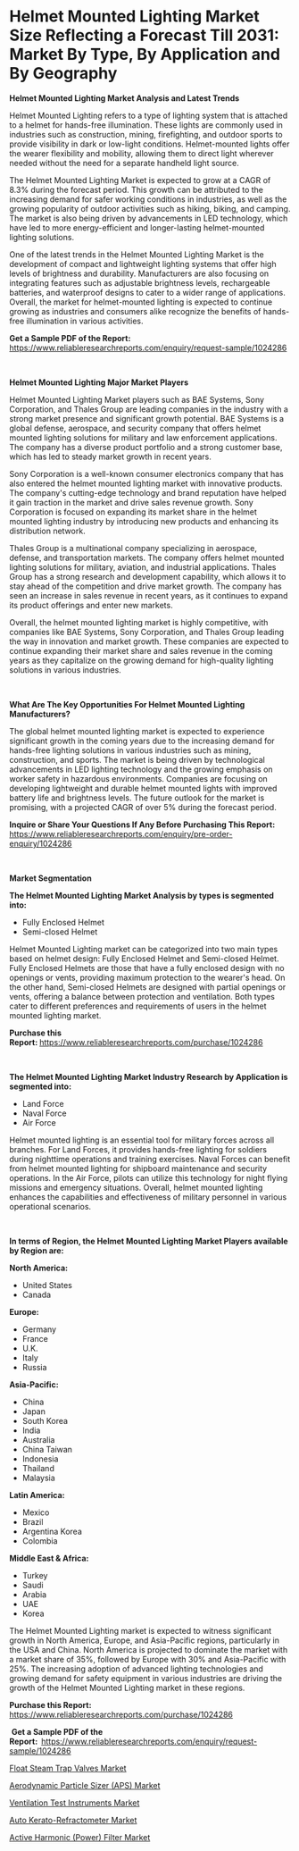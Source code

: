 <p><h1>Helmet Mounted Lighting Market Size Reflecting a Forecast Till 2031: Market By Type, By Application and By Geography</h1></p><p><strong>Helmet Mounted Lighting Market Analysis and Latest Trends</strong></p>
<p><p>Helmet Mounted Lighting refers to a type of lighting system that is attached to a helmet for hands-free illumination. These lights are commonly used in industries such as construction, mining, firefighting, and outdoor sports to provide visibility in dark or low-light conditions. Helmet-mounted lights offer the wearer flexibility and mobility, allowing them to direct light wherever needed without the need for a separate handheld light source.</p><p>The Helmet Mounted Lighting Market is expected to grow at a CAGR of 8.3% during the forecast period. This growth can be attributed to the increasing demand for safer working conditions in industries, as well as the growing popularity of outdoor activities such as hiking, biking, and camping. The market is also being driven by advancements in LED technology, which have led to more energy-efficient and longer-lasting helmet-mounted lighting solutions.</p><p>One of the latest trends in the Helmet Mounted Lighting Market is the development of compact and lightweight lighting systems that offer high levels of brightness and durability. Manufacturers are also focusing on integrating features such as adjustable brightness levels, rechargeable batteries, and waterproof designs to cater to a wider range of applications. Overall, the market for helmet-mounted lighting is expected to continue growing as industries and consumers alike recognize the benefits of hands-free illumination in various activities.</p></p>
<p><strong>Get a Sample PDF of the Report:&nbsp;</strong> <a href="https://www.reliableresearchreports.com/enquiry/request-sample/1024286">https://www.reliableresearchreports.com/enquiry/request-sample/1024286</a></p>
<p>&nbsp;</p>
<p><strong>Helmet Mounted Lighting Major Market Players</strong></p>
<p><p>Helmet Mounted Lighting Market players such as BAE Systems, Sony Corporation, and Thales Group are leading companies in the industry with a strong market presence and significant growth potential. BAE Systems is a global defense, aerospace, and security company that offers helmet mounted lighting solutions for military and law enforcement applications. The company has a diverse product portfolio and a strong customer base, which has led to steady market growth in recent years.</p><p>Sony Corporation is a well-known consumer electronics company that has also entered the helmet mounted lighting market with innovative products. The company's cutting-edge technology and brand reputation have helped it gain traction in the market and drive sales revenue growth. Sony Corporation is focused on expanding its market share in the helmet mounted lighting industry by introducing new products and enhancing its distribution network.</p><p>Thales Group is a multinational company specializing in aerospace, defense, and transportation markets. The company offers helmet mounted lighting solutions for military, aviation, and industrial applications. Thales Group has a strong research and development capability, which allows it to stay ahead of the competition and drive market growth. The company has seen an increase in sales revenue in recent years, as it continues to expand its product offerings and enter new markets.</p><p>Overall, the helmet mounted lighting market is highly competitive, with companies like BAE Systems, Sony Corporation, and Thales Group leading the way in innovation and market growth. These companies are expected to continue expanding their market share and sales revenue in the coming years as they capitalize on the growing demand for high-quality lighting solutions in various industries.</p></p>
<p>&nbsp;</p>
<p><strong>What Are The Key Opportunities For Helmet Mounted Lighting Manufacturers?</strong></p>
<p><p>The global helmet mounted lighting market is expected to experience significant growth in the coming years due to the increasing demand for hands-free lighting solutions in various industries such as mining, construction, and sports. The market is being driven by technological advancements in LED lighting technology and the growing emphasis on worker safety in hazardous environments. Companies are focusing on developing lightweight and durable helmet mounted lights with improved battery life and brightness levels. The future outlook for the market is promising, with a projected CAGR of over 5% during the forecast period.</p></p>
<p><strong>Inquire or Share Your Questions If Any Before Purchasing This Report:</strong> <a href="https://www.reliableresearchreports.com/enquiry/pre-order-enquiry/1024286">https://www.reliableresearchreports.com/enquiry/pre-order-enquiry/1024286</a></p>
<p>&nbsp;</p>
<p><strong>Market Segmentation</strong></p>
<p><strong>The Helmet Mounted Lighting Market Analysis by types is segmented into:</strong></p>
<p><ul><li>Fully Enclosed Helmet</li><li>Semi-closed Helmet</li></ul></p>
<p><p>Helmet Mounted Lighting market can be categorized into two main types based on helmet design: Fully Enclosed Helmet and Semi-closed Helmet. Fully Enclosed Helmets are those that have a fully enclosed design with no openings or vents, providing maximum protection to the wearer's head. On the other hand, Semi-closed Helmets are designed with partial openings or vents, offering a balance between protection and ventilation. Both types cater to different preferences and requirements of users in the helmet mounted lighting market.</p></p>
<p><strong>Purchase this Report:&nbsp;</strong><a href="https://www.reliableresearchreports.com/purchase/1024286">https://www.reliableresearchreports.com/purchase/1024286</a></p>
<p>&nbsp;</p>
<p><strong>The Helmet Mounted Lighting Market Industry Research by Application is segmented into:</strong></p>
<p><ul><li>Land Force</li><li>Naval Force</li><li>Air Force</li></ul></p>
<p><p>Helmet mounted lighting is an essential tool for military forces across all branches. For Land Forces, it provides hands-free lighting for soldiers during nighttime operations and training exercises. Naval Forces can benefit from helmet mounted lighting for shipboard maintenance and security operations. In the Air Force, pilots can utilize this technology for night flying missions and emergency situations. Overall, helmet mounted lighting enhances the capabilities and effectiveness of military personnel in various operational scenarios.</p></p>
<p>&nbsp;</p>
<p><strong>In terms of Region, the Helmet Mounted Lighting Market Players available by Region are:</strong></p>
<p>
    <p> <strong> North America: </strong>
        <ul>
            <li>United States</li>
            <li>Canada</li>
        </ul>
        </p> 
    <p> <strong> Europe: </strong>
        <ul>
            <li>Germany</li>
            <li>France</li>
            <li>U.K.</li>
            <li>Italy</li>
            <li>Russia</li>
        </ul>
        </p> 
    <p> <strong> Asia-Pacific: </strong>
        <ul>
            <li>China</li>
            <li>Japan</li>
            <li>South Korea</li>
            <li>India</li>
            <li>Australia</li>
            <li>China Taiwan</li>
            <li>Indonesia</li>
            <li>Thailand</li>
            <li>Malaysia</li>
        </ul>
        </p> 
    <p> <strong> Latin America: </strong>
        <ul>
            <li>Mexico</li>
            <li>Brazil</li>
            <li>Argentina Korea</li>
            <li>Colombia</li>
        </ul>
        </p> 
    <p> <strong> Middle East & Africa: </strong>
        <ul>
            <li>Turkey</li>
            <li>Saudi</li>
            <li>Arabia</li>
            <li>UAE</li>
            <li>Korea</li>
        </ul>
    </p>
    </p>
<p><p>The Helmet Mounted Lighting market is expected to witness significant growth in North America, Europe, and Asia-Pacific regions, particularly in the USA and China. North America is projected to dominate the market with a market share of 35%, followed by Europe with 30% and Asia-Pacific with 25%. The increasing adoption of advanced lighting technologies and growing demand for safety equipment in various industries are driving the growth of the Helmet Mounted Lighting market in these regions.</p></p>
<p><strong>Purchase this Report: </strong><a href="https://www.reliableresearchreports.com/purchase/1024286">https://www.reliableresearchreports.com/purchase/1024286</a></p>
<p>&nbsp;<strong>Get a Sample PDF of the Report:&nbsp;&nbsp;</strong><a href="https://www.reliableresearchreports.com/enquiry/request-sample/1024286">https://www.reliableresearchreports.com/enquiry/request-sample/1024286</a></p>
<p><strong></strong></p>
<p><p><a href="https://medium.com/p/f34383b37226/edit">Float Steam Trap Valves Market</a></p><p><a href="https://medium.com/p/cebb6c675507/edit">Aerodynamic Particle Sizer (APS) Market</a></p><p><a href="https://medium.com/p/647223aab928/edit">Ventilation Test Instruments Market</a></p><p><a href="https://medium.com/p/e11cd926d84d/edit">Auto Kerato-Refractometer Market</a></p><p><a href="https://medium.com/p/8370fb1edf88/edit">Active Harmonic (Power) Filter Market</a></p></p>